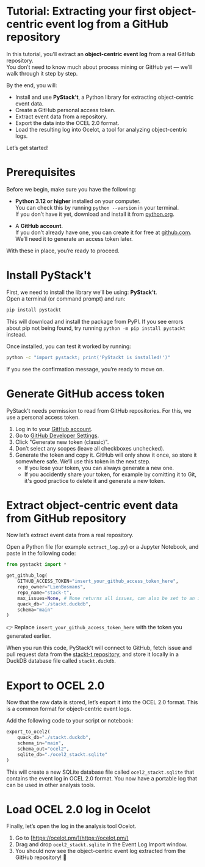 # Tutorial: Extracting your first object-centric event log from a GitHub repository

In this tutorial, you’ll extract an **object-centric event log** from a real GitHub repository.  
You don’t need to know much about process mining or GitHub yet — we’ll walk through it step by step.  

By the end, you will:
- Install and use **PyStack’t**, a Python library for extracting object-centric event data.
- Create a GitHub personal access token.
- Extract event data from a repository.
- Export the data into the OCEL 2.0 format.
- Load the resulting log into Ocelot, a tool for analyzing object-centric logs.

Let’s get started!

# Prerequisites

Before we begin, make sure you have the following:

-   **Python 3.12 or higher** installed on your computer.  
    You can check this by running `python --version` in your terminal.  
    If you don’t have it yet, download and install it from [python.org](https://www.python.org/downloads/).  

-   A **GitHub account**.  
    If you don’t already have one, you can create it for free at [github.com](https://github.com/).  
    We’ll need it to generate an access token later.  

With these in place, you’re ready to proceed.

# Install PyStack't

First, we need to install the library we’ll be using: **PyStack’t**.  
Open a terminal (or command prompt) and run:

```sh
pip install pystackt
```

This will download and install the package from PyPI.
If you see errors about pip not being found, try running `python -m pip install pystackt` instead.

Once installed, you can test it worked by running:

```sh
python -c "import pystackt; print('PyStackt is installed!')"
```

If you see the confirmation message, you’re ready to move on.

# Generate GitHub access token

PyStack’t needs permission to read from GitHub repositories. For this, we use a personal access token.
1.  Log in to your [GitHub account](https://github.com/).
1.  Go to [GitHub Developer Settings](https://github.com/settings/tokens).
1.  Click "Generate new token (classic)".
1.  Don’t select any scopes (leave all checkboxes unchecked).
1.  Generate the token and copy it. GitHub will only show it once, so store it somewhere safe. We’ll use this token in the next step.
    -   If you lose your token, you can always generate a new one.
    -   If you accidently share your token, for example by comitting it to Git, it's good practice to delete it and generate a new token.

# Extract object-centric event data from GitHub repository

Now let’s extract event data from a real repository.

Open a Python file (for example `extract_log.py`) or a Jupyter Notebook, and paste in the following code:

```python
from pystackt import *

get_github_log(
    GITHUB_ACCESS_TOKEN="insert_your_github_access_token_here",
    repo_owner="LienBosmans",
    repo_name="stack-t",
    max_issues=None, # None returns all issues, can also be set to an integer to extract a limited data set
    quack_db="./stackt.duckdb",
    schema="main"
)
```

👉 Replace `insert_your_github_access_token_here` with the token you generated earlier.

When you run this code, PyStack’t will connect to GitHub, fetch issue and pull request data from the [stackt-t repository](https://github.com/LienBosmans/stack-t), and store it locally in a DuckDB database file called `stackt.duckdb`.

# Export to OCEL 2.0

Now that the raw data is stored, let’s export it into the OCEL 2.0 format. This is a common format for object-centric event logs.

Add the following code to your script or notebook:

```python
export_to_ocel2(
    quack_db="./stackt.duckdb",
    schema_in="main",
    schema_out="ocel2",
    sqlite_db="./ocel2_stackt.sqlite"
)
```

This will create a new SQLite database file called `ocel2_stackt.sqlite` that contains the event log in OCEL 2.0 format.
You now have a portable log that can be used in other analysis tools.

# Load OCEL 2.0 log in Ocelot

Finally, let’s open the log in the analysis tool Ocelot.
1.  Go to [https://ocelot.pm/](https://ocelot.pm/)
1.  Drag and drop `ocel2_stackt.sqlite` in the Event Log Import window.
1.  You should now see the object-centric event log extracted from the GitHub repository! 🎉
